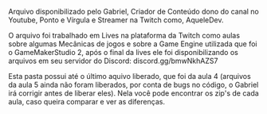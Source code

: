 Arquivo disponibilizado pelo Gabriel, Criador de Conteúdo dono do canal no Youtube, Ponto e Vírgula e Streamer na Twitch como, AqueleDev.

O arquivo foi trabalhado em Lives na plataforma da Twitch como aulas sobre algumas Mecânicas de jogos e sobre a Game Engine utilizada que foi o GameMakerStudio 2, após o final da lives ele foi disponibilizando os arquivos em  seu servidor do Discord: discord.gg/bmwNkhAZS7

Esta pasta possui até o último aquivo liberado, que foi da aula 4 (arquivos da aula 5 ainda não foram liberados, por conta de bugs no código, o Gabriel irá corrigir antes de liberar eles). Nela você pode encontrar os zip's de cada aula, caso queira comparar e ver as diferenças.